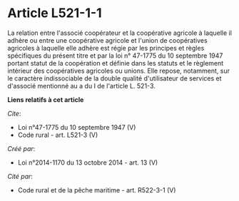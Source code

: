 # Article L521-1-1

La relation entre l'associé coopérateur et la coopérative agricole à laquelle il adhère ou entre une coopérative agricole et
l'union de coopératives agricoles à laquelle elle adhère est régie par les principes et règles spécifiques du présent titre
et par la loi n° 47-1775 du 10 septembre 1947 portant statut de la coopération et définie dans les statuts et le règlement
intérieur des coopératives agricoles ou unions. Elle repose, notamment, sur le caractère indissociable de la double qualité
d'utilisateur de services et d'associé mentionné au a du I de l'article L. 521-3.

**Liens relatifs à cet article**

_Cite_:

  - Loi n°47-1775 du 10 septembre 1947 (V)
  - Code rural - art. L521-3 (V)

_Créé par_:

  - Loi n°2014-1170 du 13 octobre 2014 - art. 13 (V)

_Cité par_:

  - Code rural et de la pêche maritime - art. R522-3-1 (V)
